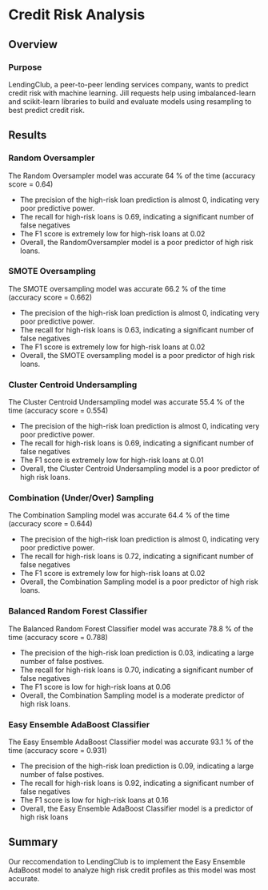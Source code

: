 # Credit Risk Analysis

## Overview

### Purpose

LendingClub, a peer-to-peer lending services company, wants to predict credit risk with machine learning.  Jill requests help using imbalanced-learn and scikit-learn libraries to build and evaluate models using resampling to best predict credit risk.

## Results

### Random Oversampler

The Random Oversampler model was accurate 64 % of the time (accuracy score = 0.64) 

- The precision of the high-risk loan prediction is almost 0, indicating very poor predictive power.
- The recall for high-risk loans is 0.69, indicating a significant number of false negatives
- The F1 score is extremely low for high-risk loans at 0.02
- Overall, the RandomOversampler model is a poor predictor of high risk loans.


### SMOTE Oversampling

The SMOTE oversampling model was accurate 66.2 % of the time (accuracy score = 0.662) 

- The precision of the high-risk loan prediction is almost 0, indicating very poor predictive power.
- The recall for high-risk loans is 0.63, indicating a significant number of false negatives
- The F1 score is extremely low for high-risk loans at 0.02
- Overall, the SMOTE oversampling model is a poor predictor of high risk loans.

### Cluster Centroid Undersampling

The Cluster Centroid Undersampling model was accurate 55.4 % of the time (accuracy score = 0.554) 

- The precision of the high-risk loan prediction is almost 0, indicating very poor predictive power.
- The recall for high-risk loans is 0.69, indicating a significant number of false negatives
- The F1 score is extremely low for high-risk loans at 0.01
- Overall, the Cluster Centroid Undersampling model is a poor predictor of high risk loans.

### Combination (Under/Over) Sampling

The Combination Sampling model was accurate 64.4 % of the time (accuracy score = 0.644) 

- The precision of the high-risk loan prediction is almost 0, indicating very poor predictive power.
- The recall for high-risk loans is 0.72, indicating a significant number of false negatives
- The F1 score is extremely low for high-risk loans at 0.02
- Overall, the Combination Sampling model is a poor predictor of high risk loans.

### Balanced Random Forest Classifier

The Balanced Random Forest Classifier model was accurate 78.8 % of the time (accuracy score = 0.788) 

- The precision of the high-risk loan prediction is 0.03, indicating a large number of false postives.
- The recall for high-risk loans is 0.70, indicating a significant number of false negatives
- The F1 score is low for high-risk loans at 0.06
- Overall, the Combination Sampling model is a moderate predictor of high risk loans.

### Easy Ensemble AdaBoost Classifier

The Easy Ensemble AdaBoost Classifier model was accurate 93.1 % of the time (accuracy score = 0.931) 

- The precision of the high-risk loan prediction is 0.09, indicating a large number of false postives.
- The recall for high-risk loans is 0.92, indicating a significant number of false negatives
- The F1 score is low for high-risk loans at 0.16
- Overall, the Easy Ensemble AdaBoost Classifier model is a predictor of high risk loans

## Summary

Our reccomendation to LendingClub is to implement the Easy Ensemble AdaBoost model to analyze high risk credit profiles as this model was most accurate.
